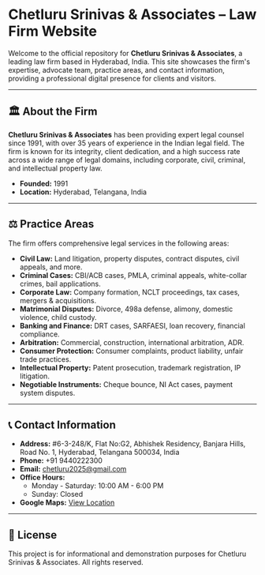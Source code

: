 # Chetluru Srinivas & Associates – Law Firm Website

Welcome to the official repository for **Chetluru Srinivas & Associates**, a leading law firm based in Hyderabad, India. This site showcases the firm's expertise, advocate team, practice areas, and contact information, providing a professional digital presence for clients and visitors.

---

## 🏛️ About the Firm

**Chetluru Srinivas & Associates** has been providing expert legal counsel since 1991, with over 35 years of experience in the Indian legal field. The firm is known for its integrity, client dedication, and a high success rate across a wide range of legal domains, including corporate, civil, criminal, and intellectual property law.

- **Founded:** 1991
- **Location:** Hyderabad, Telangana, India

---
## ⚖️ Practice Areas

The firm offers comprehensive legal services in the following areas:

- **Civil Law:** Land litigation, property disputes, contract disputes, civil appeals, and more.
- **Criminal Cases:** CBI/ACB cases, PMLA, criminal appeals, white-collar crimes, bail applications.
- **Corporate Law:** Company formation, NCLT proceedings, tax cases, mergers & acquisitions.
- **Matrimonial Disputes:** Divorce, 498a defense, alimony, domestic violence, child custody.
- **Banking and Finance:** DRT cases, SARFAESI, loan recovery, financial compliance.
- **Arbitration:** Commercial, construction, international arbitration, ADR.
- **Consumer Protection:** Consumer complaints, product liability, unfair trade practices.
- **Intellectual Property:** Patent prosecution, trademark registration, IP litigation.
- **Negotiable Instruments:** Cheque bounce, NI Act cases, payment system disputes.

---

## 📞 Contact Information

- **Address:** #6-3-248/K, Flat No:G2, Abhishek Residency, Banjara Hills, Road No. 1, Hyderabad, Telangana 500034, India
- **Phone:** +91 9440222300
- **Email:** chetluru2025@gmail.com
- **Office Hours:**
  - Monday - Saturday: 10:00 AM - 6:00 PM
  - Sunday: Closed
- **Google Maps:** [View Location](https://www.google.com/maps?q=17.409487459594366,78.44606468320032)

---

## 📄 License

This project is for informational and demonstration purposes for Chetluru Srinivas & Associates. All rights reserved. 